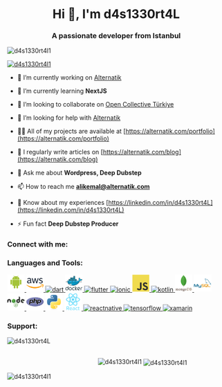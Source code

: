 <h1 align="center">Hi 👋, I'm d4s1330rt4L</h1>
<h3 align="center">A passionate developer from Istanbul</h3>

<p align="left"> <img src="https://komarev.com/ghpvc/?username=d4s1330rt4l1&label=Profile%20views&color=0e75b6&style=flat" alt="d4s1330rt4l1" /> </p>

<p align="left"> <a href="https://github.com/ryo-ma/github-profile-trophy"><img src="https://github-profile-trophy.vercel.app/?username=d4s1330rt4l1" alt="d4s1330rt4l1" /></a> </p>

- 🔭 I’m currently working on [Alternatik](https://alternatik.com)

- 🌱 I’m currently learning **NextJS**

- 👯 I’m looking to collaborate on [Open Collective Türkiye](https://opencollective.com.tr)

- 🤝 I’m looking for help with [Alternatik](https://alternatik.com)

- 👨‍💻 All of my projects are available at [https://alternatik.com/portfolio](https://alternatik.com/portfolio)

- 📝 I regularly write articles on [https://alternatik.com/blog](https://alternatik.com/blog)

- 💬 Ask me about **Wordpress, Deep Dubstep**

- 📫 How to reach me **alikemal@alternatik.com**

- 📄 Know about my experiences [https://linkedin.com/in/d4s1330rt4L](https://linkedin.com/in/d4s1330rt4L)

- ⚡ Fun fact **Deep Dubstep Producer**

<h3 align="left">Connect with me:</h3>
<p align="left">
</p>

<h3 align="left">Languages and Tools:</h3>
<p align="left"> <a href="https://developer.android.com" target="_blank" rel="noreferrer"> <img src="https://raw.githubusercontent.com/devicons/devicon/master/icons/android/android-original-wordmark.svg" alt="android" width="40" height="40"/> </a> <a href="https://aws.amazon.com" target="_blank" rel="noreferrer"> <img src="https://raw.githubusercontent.com/devicons/devicon/master/icons/amazonwebservices/amazonwebservices-original-wordmark.svg" alt="aws" width="40" height="40"/> </a> <a href="https://dart.dev" target="_blank" rel="noreferrer"> <img src="https://www.vectorlogo.zone/logos/dartlang/dartlang-icon.svg" alt="dart" width="40" height="40"/> </a> <a href="https://www.docker.com/" target="_blank" rel="noreferrer"> <img src="https://raw.githubusercontent.com/devicons/devicon/master/icons/docker/docker-original-wordmark.svg" alt="docker" width="40" height="40"/> </a> <a href="https://flutter.dev" target="_blank" rel="noreferrer"> <img src="https://www.vectorlogo.zone/logos/flutterio/flutterio-icon.svg" alt="flutter" width="40" height="40"/> </a> <a href="https://ionicframework.com" target="_blank" rel="noreferrer"> <img src="https://upload.wikimedia.org/wikipedia/commons/d/d1/Ionic_Logo.svg" alt="ionic" width="40" height="40"/> </a> <a href="https://developer.mozilla.org/en-US/docs/Web/JavaScript" target="_blank" rel="noreferrer"> <img src="https://raw.githubusercontent.com/devicons/devicon/master/icons/javascript/javascript-original.svg" alt="javascript" width="40" height="40"/> </a> <a href="https://kotlinlang.org" target="_blank" rel="noreferrer"> <img src="https://www.vectorlogo.zone/logos/kotlinlang/kotlinlang-icon.svg" alt="kotlin" width="40" height="40"/> </a> <a href="https://www.mongodb.com/" target="_blank" rel="noreferrer"> <img src="https://raw.githubusercontent.com/devicons/devicon/master/icons/mongodb/mongodb-original-wordmark.svg" alt="mongodb" width="40" height="40"/> </a> <a href="https://www.mysql.com/" target="_blank" rel="noreferrer"> <img src="https://raw.githubusercontent.com/devicons/devicon/master/icons/mysql/mysql-original-wordmark.svg" alt="mysql" width="40" height="40"/> </a> <a href="https://nodejs.org" target="_blank" rel="noreferrer"> <img src="https://raw.githubusercontent.com/devicons/devicon/master/icons/nodejs/nodejs-original-wordmark.svg" alt="nodejs" width="40" height="40"/> </a> <a href="https://www.php.net" target="_blank" rel="noreferrer"> <img src="https://raw.githubusercontent.com/devicons/devicon/master/icons/php/php-original.svg" alt="php" width="40" height="40"/> </a> <a href="https://www.python.org" target="_blank" rel="noreferrer"> <img src="https://raw.githubusercontent.com/devicons/devicon/master/icons/python/python-original.svg" alt="python" width="40" height="40"/> </a> <a href="https://reactjs.org/" target="_blank" rel="noreferrer"> <img src="https://raw.githubusercontent.com/devicons/devicon/master/icons/react/react-original-wordmark.svg" alt="react" width="40" height="40"/> </a> <a href="https://reactnative.dev/" target="_blank" rel="noreferrer"> <img src="https://reactnative.dev/img/header_logo.svg" alt="reactnative" width="40" height="40"/> </a> <a href="https://www.tensorflow.org" target="_blank" rel="noreferrer"> <img src="https://www.vectorlogo.zone/logos/tensorflow/tensorflow-icon.svg" alt="tensorflow" width="40" height="40"/> </a> <a href="https://dotnet.microsoft.com/apps/xamarin" target="_blank" rel="noreferrer"> <img src="https://raw.githubusercontent.com/detain/svg-logos/780f25886640cef088af994181646db2f6b1a3f8/svg/xamarin.svg" alt="xamarin" width="40" height="40"/> </a> </p>

<h3 align="left">Support:</h3>
<p><a href="https://ko-fi.com/d4s1330rt4L"> <img align="left" src="https://cdn.ko-fi.com/cdn/kofi3.png?v=3" height="50" width="210" alt="d4s1330rt4L" /></a></p><br><br>

<p><img align="left" src="https://github-readme-stats.vercel.app/api/top-langs?username=d4s1330rt4l1&show_icons=true&locale=en&layout=compact" alt="d4s1330rt4l1" /></p>

<p>&nbsp;<img align="center" src="https://github-readme-stats.vercel.app/api?username=d4s1330rt4l1&show_icons=true&locale=en" alt="d4s1330rt4l1" /></p>

<p><img align="center" src="https://github-readme-streak-stats.herokuapp.com/?user=d4s1330rt4l1&" alt="d4s1330rt4l1" /></p>

